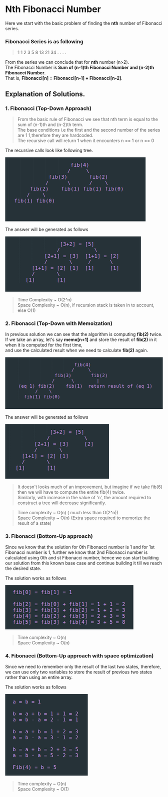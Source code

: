 # Nth Fibonacci Number
Here we start with the basic problem of finding the **nth** number of Fibonacci series.

### Fibonacci Series is as following
> 1 1 2 3 5 8 13 21 34 . . . .

From the series we can conclude that for **nth** number (n>2).<br />
The Fibonacci Number is **Sum of (n-1)th Fibonacci Number and (n-2)th Fibonacci Number**.<br />
That is, **Fibonacci[n] = Fibonacci[n-1] + Fibonacci[n-2]**.<br />

## Explanation of Solutions.
### 1. Fibonacci (Top-Down Approach)
> From the basic rule of Fibonacci we see that nth term is equal to the sum of (n-1)th and (n-2)th term.<br />
> The base conditions i.e the first and the second number of the series are 1 1,therefore they are hardcoded.<br />
> The recursive call will return 1 when it encounters n == 1 or n == 0

The recursive calls look like following tree.

![Fibonacci(4) expansion](images/Fib(4)%20Tree.png)

The answer will be generated as follows

![Fibonacci(4) expansion](images/Fib(4)%20Value%20Tree.png)

> Time Complexity ~ O(2^n)<br />
> Space Complexity ~ O(n), if recursion stack is taken in to account, else O(1)

### 2. Fibonacci (Top-Down with Memoization)
In previous solution we can see that the algorithm is computing **fib(2)** twice.<br />
If we take an array, let's say **memo[n+1]** and store the result of **fib(2)** in it when it is computed for the first time,<br />
and use the calculated result when we need to calculate **fib(2)** again.<br />

![Fibonacci(4) expansion](images/Fib%20memo%201.png)

The answer will be generated as follows

![Fibonacci(4) expansion](images/Fib%20memo%202.png)

> It doesn't looks much of an improvement, but imagine if we take fib(6) then we will have to compute the entire fib(4) twice.<br />
> Similarly, with increase in the value of 'n', the amount required to construct a tree will decrease significantly.<br />

> Time complexity ~ O(n) ( much less than O(2^n))<br />
> Space Complexity ~ O(n) (Extra space required to memorize the result of a state)

### 3. Fibonacci (Bottom-Up approach)
Since we know that the solution for 0th Fibonacci number is 1 and for 1st Fibonacci number is 1, further we know that 2nd Fibonacci number is calculated using 0th and st Fibonacci number, hence we can start building our solution from this known base case and continue building it till we reach the desired state.

The solution works as follows

![Fibonacci(4) generation](images/Fib%20BU%20array.png)

> Time complexity ~ O(n)<br />
> Space Complexity ~ O(n)

### 4. Fibonacci (Bottom-Up approach with space optimization)
Since we need to remember only the result of the last two states, therefore, we can use only two variables to store the result of previous two states rather than using an entire array.

The solution works as follows
	
![Fibonacci(4) generation](images/Fib%20BU%20var.png)

> Time complexity ~ O(n)<br />
> Space Complexity ~ O(1)